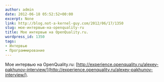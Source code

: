 ```yaml
---
author: admin
date: 2012-06-18 05:52:52+00:00
excerpt: None
link: http://blog.not-a-kernel-guy.com/2012/06/17/1350
slug: мое-интервью-на-openquality-ru
title: Мое интервью на OpenQuality.ru.
wordpress_id: 1350
tags:
- Интервью
- Программирование
---
```


Мое интервью на OpenQuality.ru: [http://experience.openquality.ru/alexey-pakhunov-interview/](http://experience.openquality.ru/alexey-pakhunov-interview/).
